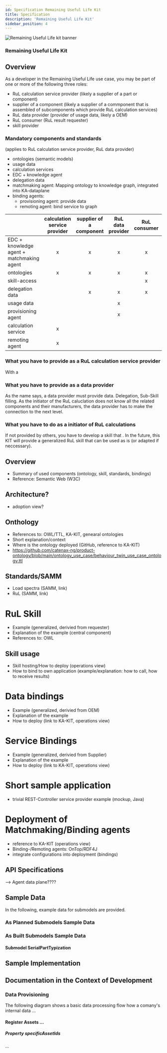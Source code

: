 ```yaml
---
id: Specification Remaining Useful Life Kit
title: Specification
description: 'Remaining Useful Life Kit'
sidebar_position: 4
---
```


![Remaining Useful Life kit banner](@site/static/img/doc-rul_header-minified.png)

### Remaining Useful Life Kit

## Overview
As a developer in the Remaining Useful Life use case, you may be part of one or more of the following three roles:
 - RuL calculation service provider (likely a supplier of a part or component)
 - supplier of a component (likely a supplier of a commponent that is assembled of subcomponents which provide RuL calculation services)
 - RuL data provider (provider of usage data, likely a OEM)
 - RuL consumer (RuL result requester)
 - skill provider

### Mandatory components and standards
 (applies to RuL calculation service provider, RuL data provider)
 - ontologies (semantic models)
 - usage data
 - calculation services
 - EDC + knowledge agent
 - delegation data
 - matchmaking agent: Mapping ontology to knowledge graph, integrated into KA-dataplane
 - binding agents:
   - provisioning agent: provide data
   - remoting agent: bind service to graph

| | calculation service provider | supplier of a component | RuL data provider | RuL consumer | skill provider |
| ----------------------- | :---: | :---: | :---: | :---: | :---: |
| EDC + knowledge agent + matchmaking agent  | x | x | x | x | x |
| ontologies              | x | x | x | x | x |
| skill-access            |  |  |  | x | x |
| delegation data         |  | x | x | x |  |
| usage data              |  |  | x |  |  |
| provisioning agent      |  |  | x |  |  |
| calculation service     | x |  |  |  |  |
| remoting agent          | x |  |  |  |  |


### What you have to provide as a RuL calculation service provider
With a 

### What you have to provide as a data provider
As the name says, a data provider must provide data. 
Delegation, Sub-Skill filling.
As the initiator of the RuL caluclation does not know all the related components and their manufacturers, the data provider has to make the connection to the next level.

### What you have to do as a initiator of RuL calculations
If not provided by others, you have to develop a skill that .
In the future, this KIT will provide a generalized RuL skill that can be used as is (or adapted if neccessary). 



## Overview
 - Summary of used components (ontology, skill, standards, bindings)
 - Reference: Semantic Web (W3C)

## Architecture?
 - adoption view?

## Onthology
 - References to: OWL/TTL, KA-KIT, genearal ontologies
 - Short explanation/context
 - Where is the ontology deployed (GitHub, reference to KA-KIT)
 - https://github.com/catenax-ng/product-ontology/blob/main/ontology_use_case/behaviour_twin_use_case_ontology.ttl

## Standards/SAMM
 - Load spectra (SAMM, link)
 - RuL (SAMM, link)

# RuL Skill
 - Example (generalized, derivied from requester)
 - Explanation of the example (central component)
 - References to: OWL

## Skill usage
 - Skill hosting/How to deploy (operations view)
 - How to bind to own application (example/explanation: how to call, how to receive results)

# Data bindings
 - Example (generalized, derivied from OEM)
 - Explanation of the example
 - How to deploy (link to KA-KIT, operations view)

# Service Bindings
 - Example (generalized, derivied from Supplier)
 - Explanation of the example
 - How to deploy (link to KA-KIT, operations view)

# Short sample application
 - trivial REST-Controller service provider example (mockup, Java)

# Deployment of Matchmaking/Binding agents
 - reference to KA-KIT (operations view)
 - Binding-/Remoting agents: OnTop/RDF4J
 - integrate configurations into deployment (bindings)


<!--
Development View of the Kit.
-->

<!-- !Mandatory! -->
## API Specifications
 
 --> Agent data plane????


<!-- Recommended -->
## Sample Data

In the following, example data for submodels are provided.

### As Planned Submodels Sample Data

### As Built Submodels Sample Data

#### Submodel SerialPartTypization

<!-- Recommended -->
## Sample Implementation

<!-- Recommended -->
## Documentation in the Context of Development

### Data Provisioning

The following diagram shows a basic data processing flow how a comany's internal data ...

<!--![Basic Data FLow](../assets/data_provisioning_data_flow.png)-->

#### Register Assets ...

##### Property specificAssetIds


...